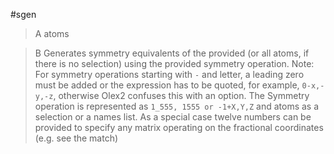 #sgen

>A atoms

>B Generates symmetry equivalents of the provided (or all atoms, if there is no selection) using the provided symmetry operation.
Note: For symmetry operations starting with `-` and letter, a leading zero must be added or the expression has to be quoted, for example, `0-x,-y,-z`, otherwise Olex2 confuses this with an option. The Symmetry operation is represented as `1_555, 1555 or -1+X,Y,Z` and atoms as a selection or a names list. As a special case twelve numbers can be provided to specify any matrix operating on the fractional coordinates (e.g. see the match)
